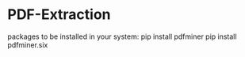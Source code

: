 # PDF-Extraction

packages to be installed in your system:
pip install pdfminer
pip install pdfminer.six
